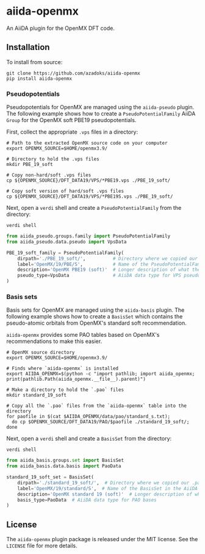 # aiida-openmx
An AiiDA plugin for the OpenMX DFT code.

## Installation
To install from source:
```shell
git clone https://github.com/azadoks/aiida-openmx
pip install aiida-openmx
```

### Pseudopotentials
Pseudopotentials for OpenMX are managed using the `aiida-pseudo` plugin.
The following example shows how to create a `PseudoPotentialFamily` AiiDA `Group` for the OpenMX soft PBE19 pseudopotentials.

First, collect the appropriate `.vps` files in a directory:
```shell
# Path to the extracted OpenMX source code on your computer
export OPENMX_SOURCE=$HOME/openmx3.9/

# Directory to hold the .vps files
mkdir PBE_19_soft

# Copy non-hard/soft .vps files
cp ${OPENMX_SOURCE}/DFT_DATA19/VPS/*PBE19.vps ./PBE_19_soft/

# Copy soft version of hard/soft .vps files
cp ${OPENMX_SOURCE}/DFT_DATA19/VPS/*PBE19S.vps ./PBE_19_soft/
```

Next, open a `verdi` shell and create a `PseudoPotentialFamily` from the directory:
```shell
verdi shell
```
```python
from aiida_pseudo.groups.family import PseudoPotentialFamily
from aiida_pseudo.data.pseudo import VpsData

PBE_19_soft_family = PseudoPotentialFamily(
    dirpath='./PBE_19_soft/',          # Directory where we copied our .vps files
    label='OpenMX/19/PBE/S',           # Name of the PseudoPotentialFamily in the AiiDA database
    description='OpenMX PBE19 (soft)'  # Longer description of what the PseudoPotentialFamily contains
    pseudo_type=VpsData                # AiiDA data type for VPS pseudopotentials
)
```


### Basis sets
Basis sets for OpenMX are managed using the `aiida-basis` plugin.
The following example shows how to create a `BasisSet` which contains the pseudo-atomic orbitals from OpenMX's standard soft recommendation.

`aiida-openmx` provides some PAO tables based on OpenMX's recommendations to make this easier.
```shell
# OpenMX source directory
export OPENMX_SOURCE=$HOME/openmx3.9/

# Finds where `aiida-openmx` is installed
export AIIDA_OPENMX=$(python -c "import pathlib; import aiida_openmx; print(pathlib.Path(aiida_openmx.__file__).parent)")

# Make a directory to hold the `.pao` files
mkdir standard_19_soft

# Copy all the `.pao` files from the `aiida-openmx` table into the directory
for paofile in $(cat $AIIDA_OPENMX/data/pao/standard_s.txt);
  do cp $OPENMX_SOURCE/DFT_DATA19/PAO/$paofile ./standard_19_soft/;
done
```

Next, open a `verdi` shell and create a `BasisSet` from the directory:
```shell
verdi shell
```
```python
from aiida_basis.groups.set import BasisSet
from aiida_basis.data.basis import PaoData

standard_19_soft_set = BasisSet(
    dirpath='./standard_19_soft/',  # Directory where we copied our .pao files
    label='OpenMX/19/standard/S',  # Name of the BasisSet in the AiiDA database
    description='OpenMX standard 19 (soft)'  # Longer description of what the BasisSet contains
    basis_type=PaoData  # AiiDA data type for PAO bases
)
```

## License
The `aiida-openmx` plugin package is released under the MIT license. See the `LICENSE` file for more details.
